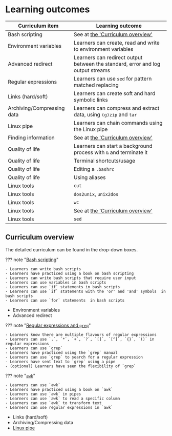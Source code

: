 # Learning outcomes

<!-- markdownlint-disable MD013 --><!-- Tables cannot be split up over lines, hence will break 80 characters per line -->

Curriculum item           |Learning outcome
--------------------------|-------------------------------------------------------------------------------
Bash scripting            |See at [the 'Curriculum overview'](#curriculum__overview)
Environment variables     |Learners can create, read and write to environment variables
Advanced redirect         |Learners can redirect output between the standard, error and log output streams
Regular expressions       |Learners can use `sed` for pattern matched replacing
Links (hard/soft)         |Learners can create soft and hard symbolic links
Archiving/Compressing data|Learners can compress and extract data, using `(g)zip` and `tar`
Linux pipe                |Learners can chain commands using the Linux pipe
Finding information       |See at [the 'Curriculum overview'](#curriculum__overview)
Quality of life           |Learners can start a background process with `&` and terminate it
Quality of life           |Terminal shortcuts/usage
Quality of life           |Editing a `.bashrc`
Quality of life           |Using aliases
Linux tools               |`cut`
Linux tools               |`dos2unix`, `unix2dos`
Linux tools               |`wc`
Linux tools               |See at [the 'Curriculum overview'](#curriculum__overview)
Linux tools               |`sed`

<!-- markdownlint-enable MD013 -->

## Curriculum overview

The detailed curriculum can be found in the drop-down boxes.

??? note "[Bash scripting](sessions/scripting/README.md)"

    - Learners can write bash scripts
    - Learners have practiced using a book on bash scripting
    - Learners can write bash scripts that require user input
    - Learners can use variables in bash scripts
    - Learners can use `if` statements in bash scripts
    - Learners can use `if` statements with the 'or' and 'and' symbols  in bash scripts
    - Learners can use `for` statements  in bash scripts

- Environment variables
- Advanced redirect

??? note "[Regular expressions and `grep`](sessions/regular_expressions_and_grep/README.md)"

    - Learners know there are multiple flavours of regular expressions
    - Learners can use `.`, `*`, `+`, `?`, `[]`, `[^]`, `{}`, `()` in regular expressions
    - Learners can use `grep`
    - Learners have practiced using the `grep` manual
    - Learners can use `grep` to search for a regular expression
    - Learners have sent text to `grep` using a pipe
    - (optional) Learners have seen the flexibility of `grep`

??? note "[`awk`](sessions/awk/README.md)"

    - Learners can use `awk`
    - Learners have practiced using a book on `awk`
    - Learners can use `awk` in pipes
    - Learners can use `awk` to read a specific column
    - Learners can use `awk` to transform text
    - Learners can use regular expressions in `awk`

- Links (hard/soft)
- Archiving/Compressing data
- [Linux pipe](https://github.com/UPPMAX/naiss_intermediate_bash_linux/issues/6)
